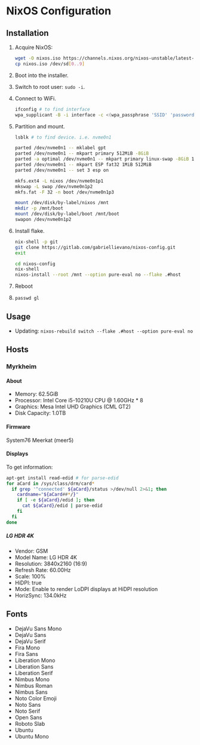 # NixOS Configuration

## Installation

1. Acquire NixOS:

    ```sh
    wget -O nixos.iso https://channels.nixos.org/nixos-unstable/latest-nixos-minimal-x86_64-linux.iso
    cp nixos.iso /dev/sd[0..9]
    ```

1. Boot into the installer.

1. Switch to root user: `sudo -i`.

1. Connect to WiFi.

    ```sh
    ifconfig # to find interface
    wpa_supplicant -B -i interface -c <(wpa_passphrase 'SSID' 'password')
    ```

1. Partition and mount.

    ```sh
    lsblk # to find device. i.e. nvme0n1

    parted /dev/nvme0n1 -- mklabel gpt
    parted /dev/nvme0n1 -- mkpart primary 512MiB -8GiB
    parted -a optimal /dev/nvme0n1 -- mkpart primary linux-swap -8GiB 100%
    parted /dev/nvme0n1 -- mkpart ESP fat32 1MiB 512MiB
    parted /dev/nvme0n1 -- set 3 esp on

    mkfs.ext4 -L nixos /dev/nvme0n1p1
    mkswap -L swap /dev/nvme0n1p2
    mkfs.fat -F 32 -n boot /dev/nvme0n1p3

    mount /dev/disk/by-label/nixos /mnt
    mkdir -p /mnt/boot
    mount /dev/disk/by-label/boot /mnt/boot
    swapon /dev/nvme0n1p2
    ```

1. Install flake.

    ```sh
    nix-shell -p git
    git clone https://gitlab.com/gabriellievano/nixos-config.git
    exit

    cd nixos-config
    nix-shell
    nixos-install --root /mnt --option pure-eval no --flake .#host
    ```

1. Reboot

1. `passwd gl`

## Usage

- Updating: `nixos-rebuild switch --flake .#host --option pure-eval no`

## Hosts

### Myrkheim

#### About

- Memory: 62.5GiB
- Processor: Intel Core i5-10210U CPU @ 1.60GHz * 8
- Graphics: Mesa Intel UHD Graphics (CML GT2)
- Disk Capacity: 1.0TB

#### Firmware

System76 Meerkat (meer5)

#### Displays

To get information:

```sh
apt-get install read-edid # for parse-edid
for aCard in /sys/class/drm/card*
  if grep '^connected' ${aCard}/status >/dev/null 2>&1; then
    cardname="${aCard##*/}"
    if [ -e ${aCard}/edid ]; then
      cat ${aCard}/edid | parse-edid
    fi
  fi
done
```

##### LG HDR 4K

- Vendor: GSM
- Model Name: LG HDR 4K
- Resolution: 3840x2160 (16:9)
- Refresh Rate: 60.00Hz
- Scale: 100%
- HiDPI: true
- Mode: Enable to render LoDPI displays at HiDPI resolution
- HorizSync: 134.0kHz

## Fonts

- DejaVu Sans Mono
- DejaVu Sans
- DejaVu Serif
- Fira Mono
- Fira Sans
- Liberation Mono
- Liberation Sans
- Liberation Serif
- Nimbus Mono
- Nimbus Roman
- Nimbus Sans
- Noto Color Emoji
- Noto Sans
- Noto Serif
- Open Sans
- Roboto Slab
- Ubuntu
- Ubuntu Mono
